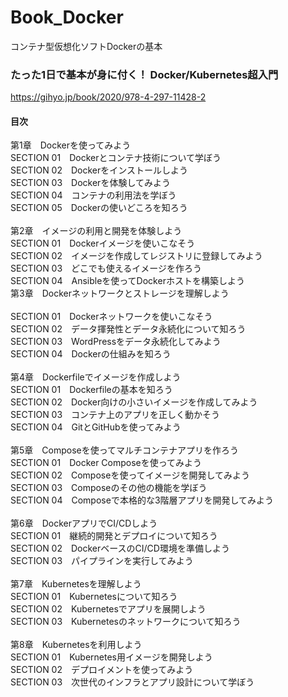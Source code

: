 # Book_Docker
コンテナ型仮想化ソフトDockerの基本  

### たった1日で基本が身に付く！ Docker/Kubernetes超入門
https://gihyo.jp/book/2020/978-4-297-11428-2  

#### 目次

第1章　Dockerを使ってみよう  
SECTION 01　Dockerとコンテナ技術について学ぼう  
SECTION 02　Dockerをインストールしよう  
SECTION 03　Dockerを体験してみよう  
SECTION 04　コンテナの利用法を学ぼう  
SECTION 05　Dockerの使いどころを知ろう  
</br>
第2章　イメージの利用と開発を体験しよう    
SECTION 01　Dockerイメージを使いこなそう  
SECTION 02　イメージを作成してレジストリに登録してみよう  
SECTION 03　どこでも使えるイメージを作ろう  
SECTION 04　Ansibleを使ってDockerホストを構築しよう  
第3章　Dockerネットワークとストレージを理解しよう  
</br>
SECTION 01　Dockerネットワークを使いこなそう  
SECTION 02　データ揮発性とデータ永続化について知ろう  
SECTION 03　WordPressをデータ永続化してみよう  
SECTION 04　Dockerの仕組みを知ろう  
</br>
第4章　Dockerfileでイメージを作成しよう  
SECTION 01　Dockerfileの基本を知ろう  
SECTION 02　Docker向けの小さいイメージを作成してみよう  
SECTION 03　コンテナ上のアプリを正しく動かそう  
SECTION 04　GitとGitHubを使ってみよう  
</br>
第5章　Composeを使ってマルチコンテナアプリを作ろう    
SECTION 01　Docker Composeを使ってみよう  
SECTION 02　Composeを使ってイメージを開発してみよう  
SECTION 03　Composeのその他の機能を学ぼう  
SECTION 04　Composeで本格的な3階層アプリを開発してみよう  
</br>
第6章　DockerアプリでCI/CDしよう    
SECTION 01　継続的開発とデプロイについて知ろう  
SECTION 02　DockerベースのCI/CD環境を準備しよう  
SECTION 03　パイプラインを実行してみよう  
</br>
第7章　Kubernetesを理解しよう  
SECTION 01　Kubernetesについて知ろう  
SECTION 02　Kubernetesでアプリを展開しよう  
SECTION 03　Kubernetesのネットワークについて知ろう  
</br>
第8章　Kubernetesを利用しよう  
SECTION 01　Kubernetes用イメージを開発しよう  
SECTION 02　デプロイメントを使ってみよう  
SECTION 03　次世代のインフラとアプリ設計について学ぼう  
  
